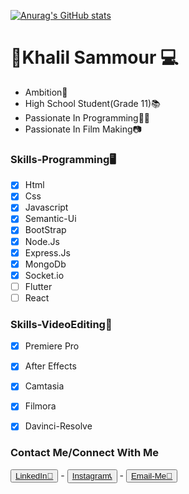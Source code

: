 [![Anurag's GitHub stats](https://github-readme-stats.vercel.app/api?username=sammourita)](https://github.com/anuraghazra/github-readme-stats)

<h1>🌌Khalil Sammour 💻</h1>
<ul>
               
<li>Ambition🚀</li>
<li>High School Student(Grade 11)📚 </li>
<li>Passionate In Programming👨‍💻</li>
<li>Passionate In Film Making📷</li>
</ul>

### Skills-Programming🖥️

- [x] Html
- [x] Css
- [x] Javascript
- [x] Semantic-Ui
- [x] BootStrap
- [x] Node.Js
- [x] Express.Js
- [x] MongoDb
- [x] Socket.io
- [ ] Flutter
- [ ] React
### Skills-VideoEditing🎥

- [x] Premiere Pro
- [x] After Effects
- [x] Camtasia
- [x] Filmora
- [x] Davinci-Resolve



### Contact Me/Connect With Me

<p>
<button><a href="https://www.linkedin.com/in/khalil-sammour-3186b0205/">LinkedIn🔗     </a></button> -
<button><a href="https://www.instagram.com/sammmourita/">Instagram📞          </a></button> -
<button><a href="mailto:khalil.almortada@hotmail.com">Email-Me📧</a></button>
</p> 
